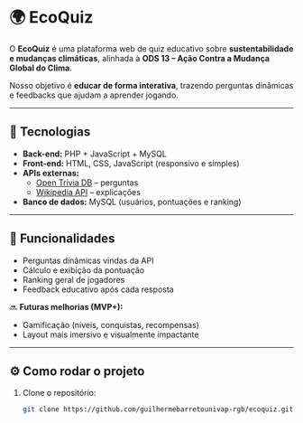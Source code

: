 # 🌍 EcoQuiz

O **EcoQuiz** é uma plataforma web de quiz educativo sobre **sustentabilidade e mudanças climáticas**, alinhada à **ODS 13 – Ação Contra a Mudança Global do Clima**.  

Nosso objetivo é **educar de forma interativa**, trazendo perguntas dinâmicas e feedbacks que ajudam a aprender jogando.  

---

## 🚀 Tecnologias

- **Back-end:** PHP + JavaScript + MySQL  
- **Front-end:** HTML, CSS, JavaScript (responsivo e simples)  
- **APIs externas:**  
  - [Open Trivia DB](https://opentdb.com/) – perguntas  
  - [Wikipedia API](https://www.mediawiki.org/wiki/API:Main_page) – explicações  
- **Banco de dados:** MySQL (usuários, pontuações e ranking)  

---

## 🎯 Funcionalidades

- Perguntas dinâmicas vindas da API  
- Cálculo e exibição da pontuação  
- Ranking geral de jogadores  
- Feedback educativo após cada resposta  

🔜 **Futuras melhorias (MVP+):**
- Gamificação (níveis, conquistas, recompensas)  
- Layout mais imersivo e visualmente impactante  

---

## ⚙️ Como rodar o projeto

1. Clone o repositório:
   ```bash
   git clone https://github.com/guilhermebarretounivap-rgb/ecoquiz.git
